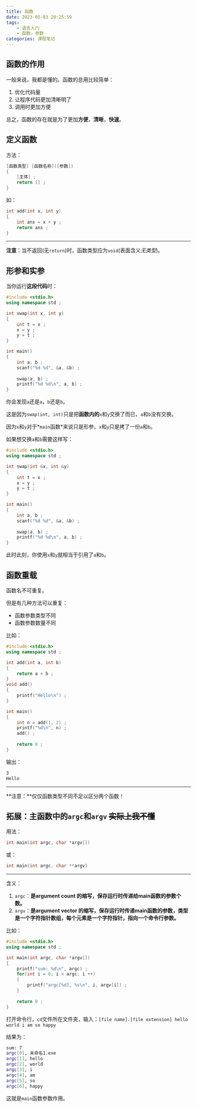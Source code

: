 ```yaml
---
title: 函数
date: 2023-05-03 20:25:59
tags:
    - 语言入门
    - 函数，参数
categories: 课程笔记
---
```


## 函数的作用

一般来说，我都是懂的。函数的总用比较简单：

1. 优化代码量
2. 让程序代码更加清晰明了
3. 调用时更加方便

总之，函数的存在就是为了更加**方便**，**清晰**，**快速**。

<!--more-->

## 定义函数

方法：

```cpp
[函数类型] [函数名称]([参数])
{
    [主体] ;
    return [] ;
}
```

如：

```cpp
int add(int x, int y)
{
    int ans = x + y ;
    return ans ;
}
```

----------

**注意**：当不返回(无`return`)时，函数类型应为`void`(表面含义*无类型*)。

## 形参和实参

当你运行**这段代码**时：

```cpp
#include <stdio.h>
using namespace std ;

int swap(int x, int y)
{
    int t = x ;
    x = y ;
    y = t ;
}

int main()
{
    int a, b ;
    scanf("%d %d", &a, &b) ;
    
    swap(a, b) ;
    printf("%d %d\n", a, b) ;
}
```

你会发现`a`还是`a`，`b`还是`b`。

这是因为`swap(int, int)`只是把**函数内的**`x`和`y`交换了而已，`a`和`b`没有交换。

因为`x`和`y`对于*`main`函数*来说只是形参，`x`和`y`只是拷了一份`a`和`b`。

如果想交换`a`和`b`需要这样写：

```cpp
#include <stdio.h>
using namespace std ;

int swap(int &x, int &y)
{
    int t = x ;
    x = y ;
    y = t ;
}

int main()
{
    int a, b ;
    scanf("%d %d", &a, &b) ;
    
    swap(a, b) ;
    printf("%d %d\n", a, b) ;
}
```

此时此刻，你使用`x`和`y`就相当于引用了`a`和`b`。

## 函数重载

函数名不可重复。

但是有几种方法可以重复：

- 函数参数类型不同
- 函数参数数量不同

比如：

```cpp
#include <stdio.h>
using namespace std ;

int add(int a, int b)
{
    return a + b ;
}
void add()
{
    printf("Hello\n") ;
}

int main()
{
    int n = add(1, 2) ;
    printf("%d\n", n) ;
    add() ;
    
    return 0 ;
}
```

输出：

```markdown
3
Hello
```

----------

**注意：**仅仅函数类型不同不足以区分两个函数！

## 拓展：主函数中的`argc`和`argv` ~~实际上我不懂~~

用法：

```cpp
int main(int argc, char *argv[])
```

或：

```cpp
int main(int argc, char **argv)
```

----------

含义：

1. `argc`：**是argument count 的缩写，保存运行时传递给main函数的参数个数。**
2. `argv`：**是argument vector 的缩写，保存运行时传递main函数的参数，类型是一个字符指针数组，每个元素是一个字符指针，指向一个命令行参数。**

比如：

```cpp
#include <stdio.h>
using namespace std ;

int main(int argc, char *argv[])
{
	printf("sum: %d\n", argc) ;
	for(int i = 0; i < argc; i ++)
	{
		printf("argc[%d], %s\n", i, argv[i]) ;
	}
	
	return 0 ;
}
```

打开命令行，`cd`文件所在文件夹，输入：`[file name].[file extension] hello world i am so happy`

结果为：

```bash
sum: 7
argc[0], 未命名1.exe
argc[1], hello
argc[2], world
argc[3], i
argc[4], am
argc[5], so
argc[6], happy
```

这就是`main`函数参数作用。